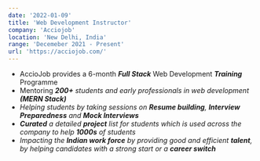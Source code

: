 ```yaml
---
date: '2022-01-09'
title: 'Web Development Instructor'
company: 'Acciojob'
location: 'New Delhi, India'
range: 'Decemeber 2021 - Present'
url: 'https://acciojob.com/'
---
```


- AccioJob provides a 6-month <b><i>Full Stack</b></i> Web Development <b><i>Training</b></i> Programme
- Mentoring <b><i>200+</b><i> students and early professionals in web development <b><i>(MERN Stack)</b></i>
- Helping students by taking sessions on <b><i>Resume building</i></b>, <b><i>Interview Preparedness</i></b> and <b><i>Mock Interviews</i></b>
- <b><i>Curated</i></b> a detailed <b><i>project</i></b> list for students which is used across the company to help <b><i>1000s</i></b> of students
- Impacting the <b><i>Indian work force</b></i> by providing good and efficient <b><i>talent</b></i>, by helping candidates with a strong start or a <b><i>career switch</b></i>
